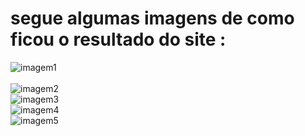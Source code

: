 # segue algumas imagens de como ficou o resultado do site :

![imagem1](https://user-images.githubusercontent.com/72467666/189490648-366019f1-2828-4494-94a2-2daa20f3c8b4.png)   
<br>
![imagem2](https://user-images.githubusercontent.com/72467666/189490650-da55b58c-1bd1-41bd-b9cd-ac9636973c54.png)
<br>
![imagem3](https://user-images.githubusercontent.com/72467666/189490651-8110296f-9220-4c09-854e-1909e56e46aa.png)
<br>
![imagem4](https://user-images.githubusercontent.com/72467666/189490652-f44dfa91-9563-4345-ab74-a96a0f1524f6.png)
<br>
![imagem5](https://user-images.githubusercontent.com/72467666/189490653-bd7d45bc-508a-49d8-8391-cd712617f278.png)

